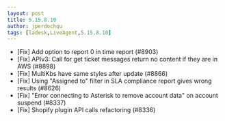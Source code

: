 ```yaml
---
layout: post
title: 5.15.8.10
author: jperdochqu
tags: [ladesk,LiveAgent,5.15.8.10]
---
```


- [Fix] Add option to report 0 in time report (#8903)
- [Fix] APIv3: Call for get ticket messages return no content if they are in AWS (#8898)
- [Fix] MultiKbs have same styles after update (#8866)
- [Fix] Using "Assigned to" filter in SLA compliance report gives wrong results (#8626)
- [Fix] "Error connecting to Asterisk to remove account data" on account suspend (#8337)
- [Fix] Shopify plugin API calls refactoring (#8336)
